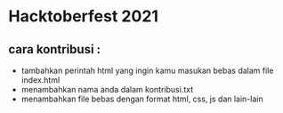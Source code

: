 # Hacktoberfest 2021
## cara kontribusi : 
- tambahkan perintah html yang ingin kamu masukan bebas dalam file index.html
- menambahkan nama anda dalam kontribusi.txt
- menambahkan file bebas dengan format html, css, js dan lain-lain
